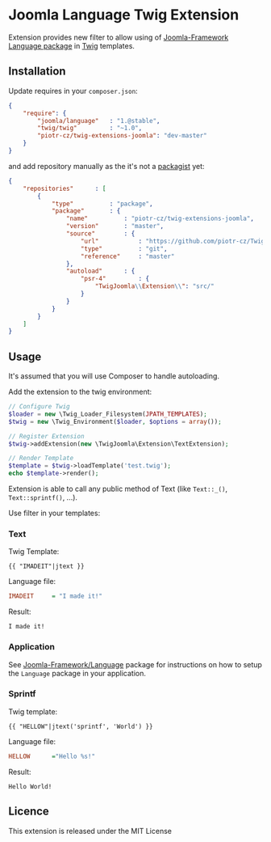 Joomla Language Twig Extension
==============================

Extension provides new filter to allow using of [Joomla-Framework][2] [Language package][3] in [Twig][1] templates.


## Installation

Update requires in your `composer.json`:

```JSON
{
	"require": {
		"joomla/language"	: "1.@stable",
		"twig/twig"			: "~1.0",
		"piotr-cz/twig-extensions-joomla": "dev-master"
	}
}
```

and add repository manually as the it's not a [packagist](https://packagist.org) yet:
```JSON
{
	"repositories"		: [
		{
			"type"			: "package",
			"package"		: {
				"name"			: "piotr-cz/twig-extensions-joomla",
				"version"		: "master",
				"source"		: {
					"url"			: "https://github.com/piotr-cz/Twig-extensions-Joomla.git",
					"type"			: "git",
					"reference"		: "master"
				},
				"autoload"		: {
					"psr-4"			: { 
						"TwigJoomla\\Extension\\": "src/"
					}
				}
			}
		}
	]
}
```


## Usage

It's assumed that you will use Composer to handle autoloading.

Add the extension to the twig environment:

```PHP
// Configure Twig
$loader = new \Twig_Loader_Filesystem(JPATH_TEMPLATES);
$twig = new \Twig_Environment($loader, $options = array());

// Register Extension
$twig->addExtension(new \TwigJoomla\Extension\TextExtension);

// Render Template
$template = $twig->loadTemplate('test.twig');
echo $template->render();
```


Extension is able to call any public method of Text (like `Text::_()`, `Text::sprintf()`, ...).

Use filter in your templates:


### Text

Twig Template:
```TWIG
{{ "IMADEIT"|jtext }}
```

Language file:
```INI
IMADEIT 	= "I made it!"
```

Result:
```
I made it!
```


### Application

See [Joomla-Framework/Language](https://github.com/joomla-framework/language) package for instructions on how to setup the `Language` package in your application.

### Sprintf

Twig template:
```TWIG
{{ "HELLOW"|jtext('sprintf', 'World') }}
```

Language file:
```INI
HELLOW		="Hello %s!"
```

Result:
```
Hello World!
```


## Licence
This extension is released under the MIT License


[1]: http://twig.sensiolabs.org
[2]: http://framework.joomla.org
[3]: https://github.com/joomla/joomla-framework/tree/staging/src/Joomla/Language

